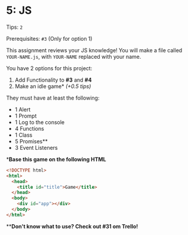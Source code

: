 # 5: JS

Tips: `2`

Prerequisites: `#3` (Only for option 1)

This assignment reviews your JS knowledge!
You will make a file called `YOUR-NAME.js`, with `YOUR-NAME` replaced with your name.

You have 2 options for this project:

1. Add Functionality to **#3** and **#4**
2. Make an idle game\* *(+0.5 tips)*

They must have at least the following:

- 1 Alert
- 1 Prompt
- 1 Log to the console
- 4 Functions
- 1 Class
- 5 Promises**
- 3 Event Listeners

***Base this game on the following HTML**

```html
<!DOCTYPE html>
<html>
  <head>
    <title id="title">Game</title>
  </head>
  <body>
    <div id="app"></div>
  </body>
</html>
```

****Don't know what to use? Check out #31 om Trello!**

